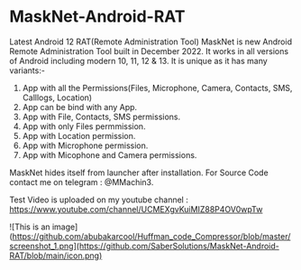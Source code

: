 # MaskNet-Android-RAT
Latest Android 12 RAT(Remote Administration Tool)
MaskNet is new Android Remote Administration Tool built in December 2022. It works in all versions of Android including modern 10, 11, 12 & 13.
It is unique as it has many variants:-
1. App with all the Permissions(Files, Microphone, Camera, Contacts, SMS, Calllogs, Location)
2. App can be bind with any App.
3. App with File, Contacts, SMS permissions.
4. App with only Files permmission.
5. App with Location permission.
6. App with Microphone permission.
7. App with Micophone and Camera permissions.

MaskNet hides itself from launcher after installation.
For Source Code contact me on telegram : @MMachin3. 

Test Video is uploaded on my youtube channel : https://www.youtube.com/channel/UCMEXgvKuiMIZ88P4OV0wpTw

![This is an image](https://github.com/abubakarcool/Huffman_code_Compressor/blob/master/screenshot_1.png](https://github.com/SaberSolutions/MaskNet-Android-RAT/blob/main/icon.png)
